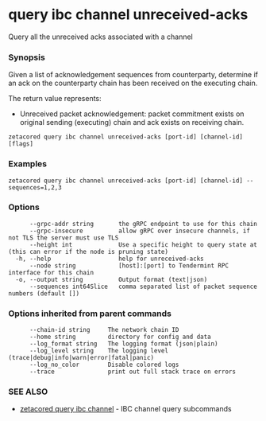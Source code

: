 # query ibc channel unreceived-acks

Query all the unreceived acks associated with a channel

### Synopsis

Given a list of acknowledgement sequences from counterparty, determine if an ack on the counterparty chain has been received on the executing chain.

The return value represents:
- Unreceived packet acknowledgement: packet commitment exists on original sending (executing) chain and ack exists on receiving chain.


```
zetacored query ibc channel unreceived-acks [port-id] [channel-id] [flags]
```

### Examples

```
zetacored query ibc channel unreceived-acks [port-id] [channel-id] --sequences=1,2,3
```

### Options

```
      --grpc-addr string       the gRPC endpoint to use for this chain
      --grpc-insecure          allow gRPC over insecure channels, if not TLS the server must use TLS
      --height int             Use a specific height to query state at (this can error if the node is pruning state)
  -h, --help                   help for unreceived-acks
      --node string            [host]:[port] to Tendermint RPC interface for this chain 
  -o, --output string          Output format (text|json) 
      --sequences int64Slice   comma separated list of packet sequence numbers (default [])
```

### Options inherited from parent commands

```
      --chain-id string     The network chain ID
      --home string         directory for config and data 
      --log_format string   The logging format (json|plain) 
      --log_level string    The logging level (trace|debug|info|warn|error|fatal|panic) 
      --log_no_color        Disable colored logs
      --trace               print out full stack trace on errors
```

### SEE ALSO

* [zetacored query ibc channel](zetacored_query_ibc_channel.md)	 - IBC channel query subcommands

